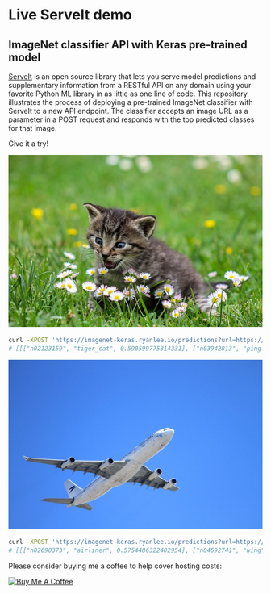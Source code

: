 # Live ServeIt demo
## ImageNet classifier API with Keras pre-trained model

[ServeIt](https://github.com/rtlee9/serveit) is an open source library that lets you serve model predictions and supplementary information from a RESTful API on any domain using your favorite Python ML library in as little as one line of code. This repository illustrates the process of deploying a pre-trained ImageNet classifier with ServeIt to a new API endpoint. The classifier accepts an image URL as a parameter in a POST request and responds with the top predicted classes for that image.

Give it a try!

![cat picture](img/cat.jpg)
```bash
curl -XPOST 'https://imagenet-keras.ryanlee.io/predictions?url=https://cdn.pixabay.com/photo/2017/11/14/13/06/kitty-2948404_640.jpg'
# [[["n02123159", "tiger_cat", 0.590599775314331], ["n03942813", "ping-pong_ball", 0.08682757616043091], ["n02119789", "kit_fox", 0.07293993979692459]]]
```

![plane picture](img/airplane.jpg)
```bash
curl -XPOST 'https://imagenet-keras.ryanlee.io/predictions?url=https://cdn.pixabay.com/photo/2012/06/28/08/26/plane-50893_640.jpg'
# [[["n02690373", "airliner", 0.5754486322402954], ["n04592741", "wing", 0.2601102292537689], ["n04552348", "warplane", 0.12749212980270386]]]
```

Please consider buying me a coffee to help cover hosting costs:

<a href="https://www.buymeacoffee.com/6Ii7vzL" target="_blank"><img src="https://www.buymeacoffee.com/assets/img/custom_images/orange_img.png" alt="Buy Me A Coffee" style="height: auto !important;width: auto !important;" ></a>

